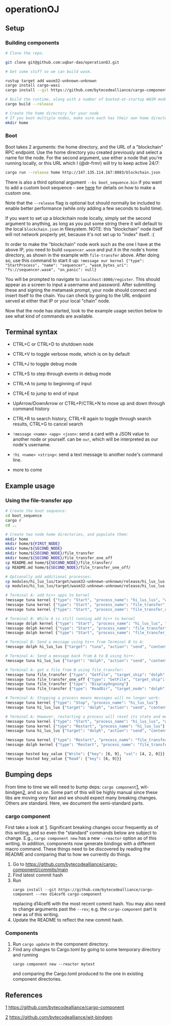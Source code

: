 # operationOJ

## Setup

### Building components

```bash
# Clone the repo.

git clone git@github.com:uqbar-dao/operationOJ.git

# Get some stuff so we can build wasm.

rustup target add wasm32-unknown-unknown
cargo install cargo-wasi
cargo install --git https://github.com/bytecodealliance/cargo-component --rev d14cef6 cargo-component

# Build the runtime, along with a number of booted-at-startup WASM modules including process-manager, terminal, and http-bindings
cargo build --release

# Create the home directory for your node
# If you boot multiple nodes, make sure each has their own home directory.
mkdir home
```

### Boot

Boot takes 2 arguments: the home directory, and the URL of a "blockchain" RPC endpoint. Use the home directory you created previously and select a name for the node. For the second argument, use either a node that you're running locally, or this URL which I (@dr-frmr) will try to keep active 24/7:
```bash
cargo run --release home http://147.135.114.167:8083/blockchain.json
```
There is also a third optional argument `--bs boot_sequence.bin` if you want to add a custom boot sequence - see [here](./boot_sequence/README.md) for details on how to make a custom one.

Note that the `--release` flag is optional but should normally be included to enable better performance (while only adding a few seconds to build time).

If you want to set up a blockchain node locally, simply set the second argument to anything, as long as you put some string there it will default to the local `blockchain.json` in filesystem. NOTE: this "blockchain" node itself will not network properly yet, because it's not set up to "index" itself. :(

In order to make the "blockchain" node work such as the one I have at the above IP, you need to build `sequencer.wasm` and put it in the node's home directory, as shown in the example with `file-transfer` above. After doing so, use this command to start it up:
`!message our kernel {"type": "StartProcess", "name": "sequencer", "wasm_bytes_uri": "fs://sequencer.wasm", "on_panic": null}`

You will be prompted to navigate to `localhost:8000/register`. This should appear as a screen to input a username and password. After submitting these and signing the metamask prompt, your node should connect and insert itself to the chain. You can check by going to the URL endpoint served at either that IP or your local "chain" node.

Now that the node has started, look to the example usage section below to see what kind of commands are available.

## Terminal syntax

- CTRL+C or CTRL+D to shutdown node
- CTRL+V to toggle verbose mode, which is on by default
- CTRL+J to toggle debug mode
- CTRL+S to step through events in debug mode

- CTRL+A to jump to beginning of input
- CTRL+E to jump to end of input
- UpArrow/DownArrow or CTRL+P/CTRL+N to move up and down through command history
- CTRL+R to search history, CTRL+R again to toggle through search results, CTRL+G to cancel search

- `!message <name> <app> <json>`: send a card with a JSON value to another node or yourself. <name> can be `our`, which will be interpreted as our node's username.
- `!hi <name> <string>`: send a text message to another node's command line.
- more to come

## Example usage

### Using the file-transfer app

```bash
# Create the boot sequence:
cd boot_sequence
cargo r
cd ..

# Create two node home directories, and populate them:
mkdir home
mkdir home/${FIRST_NODE}
mkdir home/${SECOND_NODE}
mkdir home/${SECOND_NODE}/file_transfer
mkdir home/${SECOND_NODE}/file_transfer_one_off
cp README.md home/${SECOND_NODE}/file_transfer/
cp README.md home/${SECOND_NODE}/file_transfer_one_off/

# Optionally add additional processes:
cp modules/hi_lus_lus/target/wasm32-unknown-unknown/release/hi_lus_lus.wasm home/${FIRST_NODE}/
cp modules/hi_lus_lus/target/wasm32-unknown-unknown/release/hi_lus_lus.wasm home/${SECOND_NODE}/

# Terminal A: add hi++ apps to kernel
!message tuna kernel {"type": "Start", "process_name": "hi_lus_lus", "wasm_bytes_uri": "fs://hi_lus_lus.wasm", "send_on_panic": "None"}
!message tuna kernel {"type": "Start", "process_name": "file_transfer", "wasm_bytes_uri": "fs://file_transfer.wasm", "send_on_panic": "None"}
!message tuna kernel {"type": "Start", "process_name": "file_transfer_one_off", "wasm_bytes_uri": "fs://file_transfer_one_off.wasm", "send_on_panic": "None"}

# Terminal B: While A is still running add hi++ to kernel
!message dolph kernel {"type": "Start", "process_name": "hi_lus_lus", "wasm_bytes_uri": "fs://hi_lus_lus.wasm", "send_on_panic": "None"}
!message dolph kernel {"type": "Start", "process_name": "file_transfer", "wasm_bytes_uri": "fs://file_transfer.wasm", "send_on_panic": "None"}
!message dolph kernel {"type": "Start", "process_name": "file_transfer_one_off", "wasm_bytes_uri": "fs://file_transfer_one_off.wasm", "send_on_panic": "None"}

# Terminal B: Send a message using hi++ from Terminal B to A:
!message dolph hi_lus_lus {"target": "tuna", "action": "send", "contents": "hello from dolph"}

# Terminal A: Send a message back from A to B using hi++:
!message tuna hi_lus_lus {"target": "dolph", "action": "send", "contents": "hello from tuna"}

# Terminal A: get a file from B using file_transfer:
!message tuna file_transfer {"type": "GetFile", "target_ship": "dolph", "uri_string": "fs://README.md", "chunk_size": 1024}
!message tuna file_transfer_one_off {"type": "GetFile", "target_ship": "dolph", "uri_string": "fs://README.md", "chunk_size": 1024}
!message tuna file_transfer {"type": "DisplayOngoing"}
!message tuna file_transfer {"type": "ReadDir", "target_node": "dolph", "uri_string": "fs://."}

# Terminal A: Stopping a process means messages will no longer work:
!message tuna kernel {"type": "Stop", "process_name": "hi_lus_lus"}
!message tuna hi_lus_lus {"target": "dolph", "action": "send", "contents": "hello from tuna"}

# Terminal A: However, restarting a process will reset its state and messages will work since the process is running again:
!message tuna kernel {"type": "Start", "process_name": "hi_lus_lus", "wasm_bytes_uri": "fs://home/tuna/hi_lus_lus.wasm", "send_on_panic": "None"}
!message tuna kernel {"type": "Restart", "process_name": "hi_lus_lus"}
!message tuna hi_lus_lus {"target": "dolph", "action": "send", "contents": "hello from tuna"}

!message tuna kernel {"type": "Restart", "process_name": "file_transfer"}
!message dolph kernel {"type": "Restart", "process_name": "file_transfer"}

!message hosted key_value {"Write": {"key": [6, 9], "val": [4, 2, 0]}}
!message hosted key_value {"Read": {"key": [6, 9]}}
```

## Bumping deps

From time to time we will need to bump deps: `cargo component`[1], wit-bindgen[2], and so on.
Some part of this will be highly manual since these libs are moving very fast and we should expect many breaking changes.
Others are standard.
Here, we document the semi-standard parts.

### cargo component

First take a look at [1].
Significant breaking changes occur frequently as of this writing, and so even the "standard" commands below are subject to change.
E.g., `cargo component new` has a new `--reactor` option as of this writing.
In addition, components now generate bindings with a different macro command.
These things need to be discovered by reading the README and comparing that to how we currently do things.

1. Go to https://github.com/bytecodealliance/cargo-component/commits/main
2. Find latest commit hash
3. Run
   ```
   cargo install --git https://github.com/bytecodealliance/cargo-component --rev d14cef6 cargo-component
   ```
   replacing d14cef6 with the most recent commit hash.
   You may also need to change arguments past the `--rev`; e.g. the `cargo-component` part is new as of this writing.
4. Update the README to reflect the new commit hash.

### Components

1. Run `cargo update` in the component directory.
2. Find any changes to Cargo.toml by going to some temporary directory and running
   ```
   cargo component new --reactor mytest
   ```
   and comparing the Cargo.toml produced to the one in existing component directories.

## References

[1] https://github.com/bytecodealliance/cargo-component

[2] https://github.com/bytecodealliance/wit-bindgen

[1]: https://github.com/bytecodealliance/cargo-component
[2]: https://github.com/bytecodealliance/wit-bindgen
